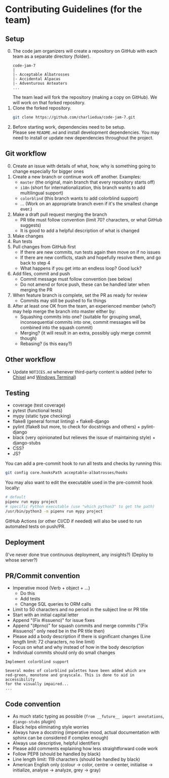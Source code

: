 # Contributing Guidelines (for the team)

## Setup

0. The code jam organizers will create a repository on GitHub with each team as a separate directory (folder).
    ```
    code-jam-7
    |
    |- Acceptable Albatrosses
    |- Accidental Alpacas
    |- Adventurous Anteaters
    ...
    ```
    The team lead will fork the repository (making a copy on GitHub). We will work on that forked repository.
1. Clone the forked repository.
    ```bash
    git clone https://github.com/charliedua/code-jam-7.git
    ```
2. Before starting work, dependencies need to be setup.<br>
   Please see `README.md` and install development dependencies.
   You may need to install or update new dependencies throughout the project.

## Git workflow

0. Create an issue with details of what, how, why is something going to change especially for bigger ones
1. Create a new branch or continue work off another. Examples:
    - `master` (the original, main branch that every repository starts off)
    - `i18n` (short for internationalization, this branch wants to add multilingual support)
    - `colorblind` (this branch wants to add colorblind support)
    - ... (Work on an appropriate branch even if it's the smallest change ever.)
2. Make a draft pull request merging the branch
    - PR title must follow convention (limit 70? characters, or what GitHub suggests)
    - It is good to add a helpful description of what is changed
3. Make changes
4. Run tests
5. Pull changes from GitHub first
    - If there are new commits, run tests again then move on if no issues
    - If there are new conflicts, stash and hopefully resolve them, and go back to step 4
    - What happens if you get into an endless loop? Good luck?
6. Add files, commit and push
    - Commit message must follow convention (see below)
    - Do not amend or force push, these can be handled later when merging the PR
7. When feature branch is complete, set the PR as ready for review
    - Commits may still be pushed to fix things
8. After at least one OK from the team, an experienced member (who?) may help merge the branch into master either by:
    - Squashing commits into one?
      (suitable for grouping small, inconsequential commits into one,
      commit messages will be combined into the squash commit)
    - Merging? (it will result in an extra, possibly ugly merge commit though)
    - Rebasing? (is this easy?)

## Other workflow

-   Update `NOTICES.md` whenever third-party content is added
    (refer to [Chisel][chisel-url] and [Windows Terminal][terminal-url])

[chisel-url]: https://github.com/salt-die/Chisel
[terminal-url]: https://github.com/microsoft/terminal/blob/master/NOTICE.md

## Testing

-   coverage (test coverage)
-   pytest (functional tests)
-   mypy (static type checking)
-   flake8 (general format linting) + flake8-django
-   pylint (flake8 but more, to check for docstrings and others) + pylint-django
-   black (very opinionated but relieves the issue of maintaining style) + django-stubs
-   CSS?
-   JS?

You can add a pre-commit hook to run all tests and checks by running this:

```bash
git config core.hooksPath acceptable-albatrosses/hooks
```

You may also want to edit the executable used in the pre-commit hook locally:

```bash
# default
pipenv run mypy project
# specific Python executable (use "which python3" to get the path)
/usr/bin/python3 -m pipenv run mypy project
```

GitHub Actions (or other CI/CD if needed) will also be used to run automated tests on push/PR.

## Deployment

(I've never done true continuous deployment, any insights?)
(Deploy to whose server?)

## PR/Commit convention

-   Imperative mood (Verb + object + ...)
    -   Do this
    -   Add tests
    -   Change SQL queries to ORM calls
-   Limit to 50 characters and no period in the subject line or PR title
-   Start with an initial capital letter
-   Append "(Fix #issueno)" for issue fixes
-   Append "(#prno)" for squash commits and merge commits ("(Fix #issueno)" only need be in the PR title then)
-   Please add a body description if there is significant changes (Line length limit: 72 characters, no line limit)
-   Focus on what and why instead of how in the body description
-   Individual commits should only do small changes

```
Implement colorblind support

Several modes of colorblind palettes have been added which are
red-green, monotone and grayscale. This is done to aid in accessibility
for the visually impaired...
...
```

## Code convention

-   As much static typing as possible (`from __future__ import annotations`, `django-stubs` plugin)
-   Black helps eliminating style worries
-   Always have a docstring (imperative mood, actual documentation with sphinx can be considered if complex enough)
-   Always use descriptive, helpful identifiers
-   Please add comments explaining how less straightforward code work
-   Follow PEP8 (should be handled by black)
-   Line length limit: 119 characters (should be handled by black)
-   American English only (colour → color, centre → center, initialise → initialize, analyse → analyze, grey → gray)

